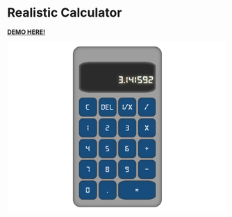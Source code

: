 # Realistic Calculator

[**DEMO HERE!**](https://adarsonmez.github.io/vanilla-js-caculator/)

![Screenshoot](media/calculator.png)
